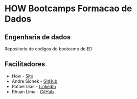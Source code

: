 # HOW Bootcamps Formacao de Dados

## Engenharia de dados 

Repositorio de codigos do bootcamp de ED

## Facilitadores

* How - [Site](https://howedu.com.br/)
* Andre Sionek - [GitHub](https://github.com/andresionek91)
* Rafael Dias - [LinkedIn](https://www.linkedin.com/in/rafael-roberto-dias-data-lover/)
* Rhuan Lima - [GitHub](https://github.com/rhuanlima)

